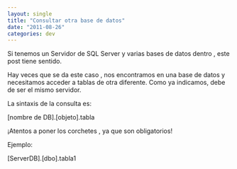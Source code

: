 ```yaml
---
layout: single
title: "Consultar otra base de datos"
date: "2011-08-26"
categories: dev
---
```


Si tenemos un Servidor de SQL Server y varias bases de datos dentro , este post tiene sentido.

Hay veces que se da este caso , nos encontramos en una base de datos y necesitamos acceder a tablas de otra diferente. Como ya indicamos, debe de ser el mismo servidor.

La sintaxis de la consulta es:

\[nombre de DB\].\[objeto\].tabla

¡Atentos a poner los corchetes , ya que son obligatorios!

Ejemplo:

\[ServerDB\].\[dbo\].tabla1
